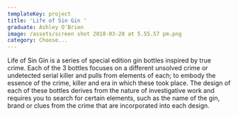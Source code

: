 ```yaml
---
templateKey: project
title: 'Life of Sin Gin '
graduate: Ashley O'Brien
image: /assets/screen shot 2018-03-28 at 5.55.57 pm.png
category: Choose...
---
```

Life of Sin Gin is a series of special edition gin bottles inspired by true crime. Each of the 3 bottles focuses on a different unsolved crime or undetected serial killer and pulls from elements of each; to embody the essence of the crime, killer and era in which these took place. The design of each of these bottles derives from the nature of investigative work and requires you to search for certain elements, such as the name of the gin, brand or clues from the crime that are incorporated into each design.
